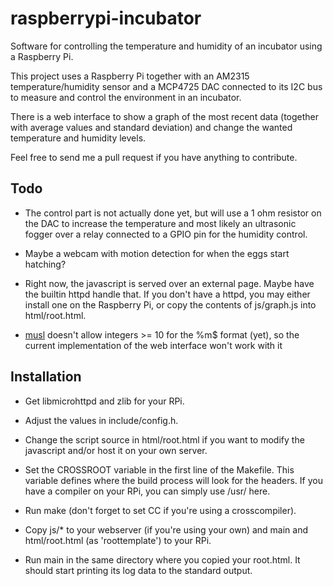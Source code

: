 raspberrypi-incubator
=====================

Software for controlling the temperature and humidity of an incubator
using a Raspberry Pi.

This project uses a Raspberry Pi together with an AM2315
temperature/humidity sensor and a MCP4725 DAC connected to its I2C bus
to measure and control the environment in an incubator.

There is a web interface to show a graph of the most recent data
(together with average values and standard deviation) and change the
wanted temperature and humidity levels.

Feel free to send me a pull request if you have anything to
contribute.

Todo
----

- The control part is not actually done yet, but will use a 1 ohm
  resistor on the DAC to increase the temperature and most likely an
  ultrasonic fogger over a relay connected to a GPIO pin for the
  humidity control.

- Maybe a webcam with motion detection for when the eggs start
  hatching?

- Right now, the javascript is served over an external page. Maybe
  have the builtin httpd handle that. If you don't have a httpd, you
  may either install one on the Raspberry Pi, or copy the contents of
  js/graph.js into html/root.html.

- [musl](http://musl-libc.org) doesn't allow integers >= 10 for the %m$
  format (yet), so the current implementation of the web interface
  won't work with it

Installation
------------

- Get libmicrohttpd and zlib for your RPi.

- Adjust the values in include/config.h.

- Change the script source in html/root.html if you want to modify the
  javascript and/or host it on your own server.

- Set the CROSSROOT variable in the first line of the Makefile. This
  variable defines where the build process will look for the
  headers. If you have a compiler on your RPi, you can simply use
  /usr/ here.

- Run make (don't forget to set CC if you're using a crosscompiler).

- Copy js/* to your webserver (if you're using your own) and main and
  html/root.html (as 'roottemplate') to your RPi.

- Run main in the same directory where you copied your root.html. It
  should start printing its log data to the standard output.

